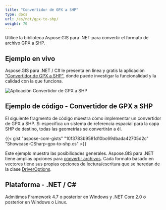 ```yaml
---
title: "Convertidor de GPX a SHP"
type: docs
url: /es/net/gpx-to-shp/
weight: 70
---
```


Utilice la biblioteca Aspose.GIS para .NET para convertir el formato de archivo GPX a SHP.

## **Ejemplo en vivo**

Aspose.GIS para .NET / C# le presenta en línea y gratis la aplicación ["Convertidor de GPX a SHP"](https://products.aspose.app/gis/conversion/gpx-to-shp), donde puede investigar la funcionalidad y la calidad con la que funciona.

![Aplicación Convertidor de GPX a SHP](conversion.png)

## **Ejemplo de código - Convertidor de GPX a SHP**

El siguiente fragmento de código muestra cómo implementar un convertidor de GPX a SHP. Si especifica un sistema de referencia espacial para la capa SHP de destino, todas las geometrías se convertirán a él. 

{{< gist "aspose-com-gists" "10f3783b9581d10bc69dbada42705d2c" "Showcase-CSharp-gpx-to-shp.cs" >}}

Este ejemplo muestra las posibilidades generales. Aspose.GIS para .NET tiene amplias opciones para [convertir archivos](https://docs.aspose.com/gis/net/vector-layers/). Cada formato basado en vectores tiene sus propias opciones de lectura/escritura que se heredan de la clase [DriverOptions](https://reference.aspose.com/gis/net/aspose.gis/driveroptions).

## **Plataforma - .NET / C#**

Admitimos Framework 4.7 o posterior en Windows y .NET Core 2.0 o posterior en Windows o Linux.
